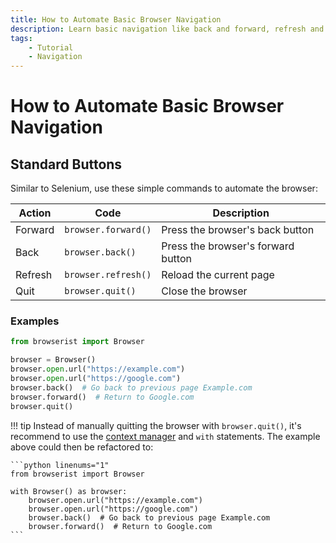 ```yaml
---
title: How to Automate Basic Browser Navigation
description: Learn basic navigation like back and forward, refresh and quit for browser automation and web scraping using Browserist. Includes code examples for beginners and advanced users.
tags:
    - Tutorial
    - Navigation
---
```


# How to Automate Basic Browser Navigation
## Standard Buttons
Similar to Selenium, use these simple commands to automate the browser:

| Action  | Code                | Description                        |
| ------- | ------------------- | ---------------------------------- |
| Forward | `browser.forward()` | Press the browser's back button    |
| Back    | `browser.back()`    | Press the browser's forward button |
| Refresh | `browser.refresh()` | Reload the current page            |
| Quit    | `browser.quit()`    | Close the browser                  |

### Examples
```python linenums="1"
from browserist import Browser

browser = Browser()
browser.open.url("https://example.com")
browser.open.url("https://google.com")
browser.back()  # Go back to previous page Example.com
browser.forward()  # Return to Google.com
browser.quit()
```

!!! tip
    Instead of manually quitting the browser with `browser.quit()`, it's recommend to use the [context manager](../context-manager.md) and `with` statements. The example above could then be refactored to:

    ```python linenums="1"
    from browserist import Browser

    with Browser() as browser:
        browser.open.url("https://example.com")
        browser.open.url("https://google.com")
        browser.back()  # Go back to previous page Example.com
        browser.forward()  # Return to Google.com
    ```
